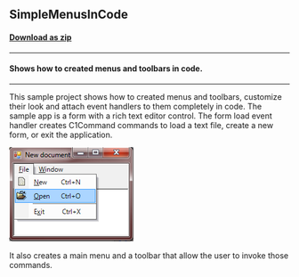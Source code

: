 ## SimpleMenusInCode
#### [Download as zip](https://grapecity.github.io/DownGit/#/home?url=https://github.com/GrapeCity/ComponentOne-WinForms-Samples/tree/master/NetFramework\Command\CS\SimpleMenusInCode)
____
#### Shows how to created menus and toolbars in code.
____
This sample project shows how to created menus and toolbars, customize their look and attach event handlers to them completely in code.
The sample app is a form with a rich text editor control.
The form load event handler creates C1Command commands to load a text file, create a new form, or exit the application.

![screenshot](screenshot.png)

It also creates a main menu and a toolbar that allow the user to invoke those commands. 